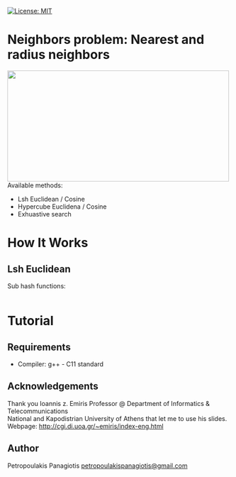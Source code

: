 [![License: MIT](https://img.shields.io/badge/License-MIT-yellow.svg)](https://opensource.org/licenses/MIT)
# Neighbors problem: Nearest and radius neighbors
<img src="https://www.researchgate.net/profile/Saleh_Alaliyat/publication/267953942/figure/fig14/AS:295388776026147@1447437580523/K-nearest-neighbor-algorithm-illustration-The-green-circle-is-the-sample-which-is-to-be.png" width="500px" height="250px"> <br />
Available methods: 
* Lsh Euclidean / Cosine
* Hypercube Euclidena / Cosine
* Exhuastive search

# How It Works

## Lsh Euclidean
Sub hash functions:
```

```

# Tutorial 

## Requirements
* Compiler: g++ - C11 standard

## Αcknowledgements
Thank you Ioannis z. Emiris Professor @ Department of Informatics & Telecommunications <br />
National and Kapodistrian University of Athens that let me to use his slides.<br />
Webpage: http://cgi.di.uoa.gr/~emiris/index-eng.html
## Author
Petropoulakis Panagiotis petropoulakispanagiotis@gmail.com
